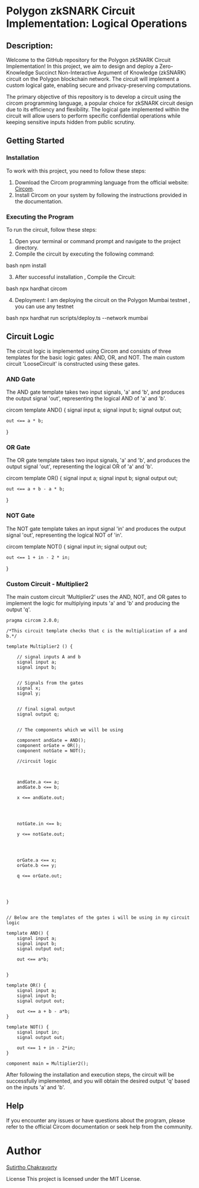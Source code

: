 # Polygon zkSNARK Circuit Implementation: Logical Operations

## Description:
Welcome to the GitHub repository for the Polygon zkSNARK Circuit Implementation! In this project, we aim to design and deploy a Zero-Knowledge Succinct Non-Interactive Argument of Knowledge (zkSNARK) circuit on the Polygon blockchain network. The circuit will implement a custom logical gate, enabling secure and privacy-preserving computations.

The primary objective of this repository is to develop a circuit using the circom programming language, a popular choice for zkSNARK circuit design due to its efficiency and flexibility. The logical gate implemented within the circuit will allow users to perform specific confidential operations while keeping sensitive inputs hidden from public scrutiny.

## Getting Started

### Installation

To work with this project, you need to follow these steps:

1. Download the Circom programming language from the official website: [Circom](https://www.circom.io/).
2. Install Circom on your system by following the instructions provided in the documentation.

### Executing the Program

To run the circuit, follow these steps:

1. Open your terminal or command prompt and navigate to the project directory.
2. Compile the circuit by executing the following command:

bash
npm install


3. After successful installation , Compile the Circuit:

bash
npx hardhat circom 


4. Deployment:  I am deploying the circuit on the Polygon Mumbai testnet , you can use any testnet 

bash
npx hardhat run scripts/deploy.ts --network mumbai



## Circuit Logic

The circuit logic is implemented using Circom and consists of three templates for the basic logic gates: AND, OR, and NOT. The main custom circuit 'LooseCircuit' is constructed using these gates.

### AND Gate

The AND gate template takes two input signals, 'a' and 'b', and produces the output signal 'out', representing the logical AND of 'a' and 'b'.

circom
template AND() {
    signal input a;
    signal input b;
    signal output out;

    out <== a * b;
}


### OR Gate

The OR gate template takes two input signals, 'a' and 'b', and produces the output signal 'out', representing the logical OR of 'a' and 'b'.

circom
template OR() {
    signal input a;
    signal input b;
    signal output out;

    out <== a + b - a * b;
}


### NOT Gate

The NOT gate template takes an input signal 'in' and produces the output signal 'out', representing the logical NOT of 'in'.

circom
template NOT() {
    signal input in;
    signal output out;

    out <== 1 + in - 2 * in;
}


### Custom Circuit - Multiplier2

The main custom circuit 'Multiplier2' uses the AND, NOT, and OR gates to implement the logic for multiplying inputs 'a' and 'b' and producing the output 'q'.
```
pragma circom 2.0.0;

/*This circuit template checks that c is the multiplication of a and b.*/  

template Multiplier2 () {  

    // signal inputs A and b
    signal input a;
    signal input b;
    

    // Signals from the gates 
    signal x;
    signal y;


    // final signal output 
    signal output q;


    // The components which we will be using 

    component andGate = AND();  
    component orGate = OR();  
    component notGate = NOT(); 

    //circuit logic


    
    andGate.a <== a;
    andGate.b <== b;

    x <== andGate.out;


    

    notGate.in <== b;

    y <== notGate.out;


    

    orGate.a <== x;
    orGate.b <== y;

    q <== orGate.out;




}


// Below are the templates of the gates i will be using in my circuit logic 

template AND() {
    signal input a;
    signal input b;
    signal output out;

    out <== a*b;

    
}

template OR() {
    signal input a;
    signal input b;
    signal output out;

    out <== a + b - a*b;
}

template NOT() {
    signal input in;
    signal output out;

    out <== 1 + in - 2*in;
}

component main = Multiplier2();
```


After following the installation and execution steps, the circuit will be successfully implemented, and you will obtain the desired output 'q' based on the inputs 'a' and 'b'.

## Help
If you encounter any issues or have questions about the program, please refer to the official Circom documentation or seek help from the community.

# Author
[Sutirtho Chakravorty](https://www.linkedin.com/in/sutirtho-chakravorty-239214231/)

License
This project is licensed under the MIT License.
